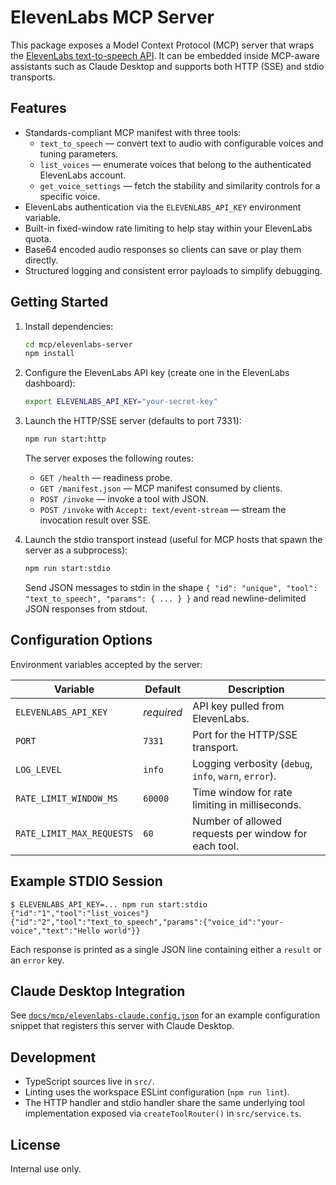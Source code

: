 # ElevenLabs MCP Server

This package exposes a Model Context Protocol (MCP) server that wraps the [ElevenLabs text-to-speech API](https://elevenlabs.io/). It can be embedded inside MCP-aware assistants such as Claude Desktop and supports both HTTP (SSE) and stdio transports.

## Features

- Standards-compliant MCP manifest with three tools:
  - `text_to_speech` — convert text to audio with configurable voices and tuning parameters.
  - `list_voices` — enumerate voices that belong to the authenticated ElevenLabs account.
  - `get_voice_settings` — fetch the stability and similarity controls for a specific voice.
- ElevenLabs authentication via the `ELEVENLABS_API_KEY` environment variable.
- Built-in fixed-window rate limiting to help stay within your ElevenLabs quota.
- Base64 encoded audio responses so clients can save or play them directly.
- Structured logging and consistent error payloads to simplify debugging.

## Getting Started

1. Install dependencies:

   ```bash
   cd mcp/elevenlabs-server
   npm install
   ```

2. Configure the ElevenLabs API key (create one in the ElevenLabs dashboard):

   ```bash
   export ELEVENLABS_API_KEY="your-secret-key"
   ```

3. Launch the HTTP/SSE server (defaults to port 7331):

   ```bash
   npm run start:http
   ```

   The server exposes the following routes:

   - `GET /health` — readiness probe.
   - `GET /manifest.json` — MCP manifest consumed by clients.
   - `POST /invoke` — invoke a tool with JSON.
   - `POST /invoke` with `Accept: text/event-stream` — stream the invocation result over SSE.

4. Launch the stdio transport instead (useful for MCP hosts that spawn the server as a subprocess):

   ```bash
   npm run start:stdio
   ```

   Send JSON messages to stdin in the shape `{ "id": "unique", "tool": "text_to_speech", "params": { ... } }` and read newline-delimited JSON responses from stdout.

## Configuration Options

Environment variables accepted by the server:

| Variable | Default | Description |
| --- | --- | --- |
| `ELEVENLABS_API_KEY` | _required_ | API key pulled from ElevenLabs. |
| `PORT` | `7331` | Port for the HTTP/SSE transport. |
| `LOG_LEVEL` | `info` | Logging verbosity (`debug`, `info`, `warn`, `error`). |
| `RATE_LIMIT_WINDOW_MS` | `60000` | Time window for rate limiting in milliseconds. |
| `RATE_LIMIT_MAX_REQUESTS` | `60` | Number of allowed requests per window for each tool. |

## Example STDIO Session

```
$ ELEVENLABS_API_KEY=... npm run start:stdio
{"id":"1","tool":"list_voices"}
{"id":"2","tool":"text_to_speech","params":{"voice_id":"your-voice","text":"Hello world"}}
```

Each response is printed as a single JSON line containing either a `result` or an `error` key.

## Claude Desktop Integration

See [`docs/mcp/elevenlabs-claude.config.json`](../../docs/mcp/elevenlabs-claude.config.json) for an example configuration snippet that registers this server with Claude Desktop.

## Development

- TypeScript sources live in `src/`.
- Linting uses the workspace ESLint configuration (`npm run lint`).
- The HTTP handler and stdio handler share the same underlying tool implementation exposed via `createToolRouter()` in `src/service.ts`.

## License

Internal use only.
